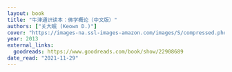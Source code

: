 ```yaml
---
layout: book
title: "牛津通识读本：佛学概论（中文版）"
authors: ["关大眠 (Keown D.)"]
cover: "https://images-na.ssl-images-amazon.com/images/S/compressed.photo.goodreads.com/books/1408572630i/22908689.jpg"
year: 2013
external_links:
  goodreads: https://www.goodreads.com/book/show/22908689
date_read: "2021-11-29"
---
```


